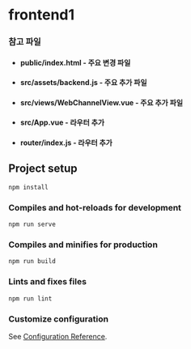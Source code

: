 # frontend1

### 참고 파일
- #### public/index.html - 주요 변경 파일
- #### src/assets/backend.js - 주요 추가 파일
- #### src/views/WebChannelView.vue - 주요 추가 파일
- #### src/App.vue - 라우터 추가
- #### router/index.js - 라우터 추가

## Project setup
```
npm install
```

### Compiles and hot-reloads for development
```
npm run serve
```

### Compiles and minifies for production
```
npm run build
```

### Lints and fixes files
```
npm run lint
```

### Customize configuration
See [Configuration Reference](https://cli.vuejs.org/config/).
